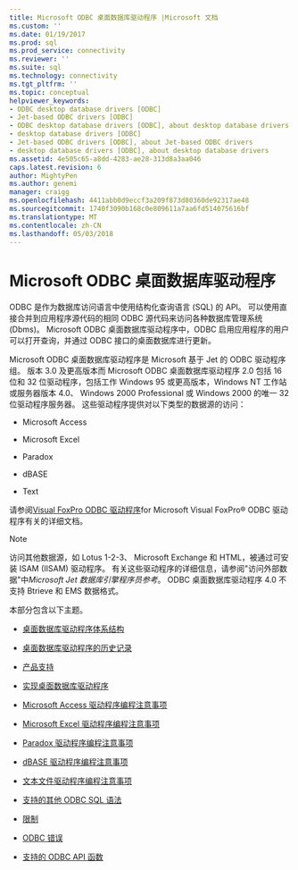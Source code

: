 ```yaml
---
title: Microsoft ODBC 桌面数据库驱动程序 |Microsoft 文档
ms.custom: ''
ms.date: 01/19/2017
ms.prod: sql
ms.prod_service: connectivity
ms.reviewer: ''
ms.suite: sql
ms.technology: connectivity
ms.tgt_pltfrm: ''
ms.topic: conceptual
helpviewer_keywords:
- ODBC desktop database drivers [ODBC]
- Jet-based ODBC drivers [ODBC]
- ODBC desktop database drivers [ODBC], about desktop database drivers
- desktop database drivers [ODBC]
- Jet-based ODBC drivers [ODBC], about Jet-based ODBC drivers
- desktop database drivers [ODBC], about desktop database drivers
ms.assetid: 4e505c65-a8dd-4283-ae28-313d8a3aa046
caps.latest.revision: 6
author: MightyPen
ms.author: genemi
manager: craigg
ms.openlocfilehash: 4411abb0d9eccf3a209f873d80360de92317ae48
ms.sourcegitcommit: 1740f3090b168c0e809611a7aa6fd514075616bf
ms.translationtype: MT
ms.contentlocale: zh-CN
ms.lasthandoff: 05/03/2018
---
```

# <a name="microsoft-odbc-desktop-database-drivers"></a>Microsoft ODBC 桌面数据库驱动程序
ODBC 是作为数据库访问语言中使用结构化查询语言 (SQL) 的 API。 可以使用直接合并到应用程序源代码的相同 ODBC 源代码来访问各种数据库管理系统 (Dbms)。 Microsoft ODBC 桌面数据库驱动程序中，ODBC 启用应用程序的用户可以打开查询，并通过 ODBC 接口的桌面数据库进行更新。  
  
 Microsoft ODBC 桌面数据库驱动程序是 Microsoft 基于 Jet 的 ODBC 驱动程序组。 版本 3.0 及更高版本而 Microsoft ODBC 桌面数据库驱动程序 2.0 包括 16 位和 32 位驱动程序，包括工作 Windows 95 或更高版本，Windows NT 工作站或服务器版本 4.0、 Windows 2000 Professional 或 Windows 2000 的唯一 32 位驱动程序服务器。 这些驱动程序提供对以下类型的数据源的访问：  
  
-   Microsoft Access  
  
-   Microsoft Excel  
  
-   Paradox  
  
-   dBASE  
  
-   Text  
  
 请参阅[Visual FoxPro ODBC 驱动程序](../../odbc/microsoft/visual-foxpro-odbc-driver.md)for Microsoft Visual FoxPro® ODBC 驱动程序有关的详细文档。  
  
> [!NOTE]  
>  访问其他数据源，如 Lotus 1-2-3、 Microsoft Exchange 和 HTML，被通过可安装 ISAM (IISAM) 驱动程序。 有关这些驱动程序的详细信息，请参阅"访问外部数据"中*Microsoft Jet 数据库引擎程序员参考*。 ODBC 桌面数据库驱动程序 4.0 不支持 Btrieve 和 EMS 数据格式。  
  
 本部分包含以下主题。  
  
-   [桌面数据库驱动程序体系结构](../../odbc/microsoft/desktop-database-drivers-architecture.md)  
  
-   [桌面数据库驱动程序的历史记录](../../odbc/microsoft/history-of-the-desktop-database-drivers.md)  
  
-   [产品支持](../../odbc/microsoft/product-support.md)  
  
-   [实现桌面数据库驱动程序](../../odbc/microsoft/implementing-desktop-database-drivers.md)  
  
-   [Microsoft Access 驱动程序编程注意事项](../../odbc/microsoft/microsoft-access-driver-programming-considerations.md)  
  
-   [Microsoft Excel 驱动程序编程注意事项](../../odbc/microsoft/microsoft-excel-driver-programming-considerations.md)  
  
-   [Paradox 驱动程序编程注意事项](../../odbc/microsoft/paradox-driver-programming-considerations.md)  
  
-   [dBASE 驱动程序编程注意事项](../../odbc/microsoft/dbase-driver-programming-considerations.md)  
  
-   [文本文件驱动程序编程注意事项](../../odbc/microsoft/text-file-driver-programming-considerations.md)  
  
-   [支持的其他 ODBC SQL 语法](../../odbc/microsoft/additional-supported-odbc-sql-grammar.md)  
  
-   [限制](../../odbc/microsoft/limitations.md)  
  
-   [ODBC 错误](../../odbc/microsoft/odbc-errors.md)  
  
-   [支持的 ODBC API 函数](../../odbc/microsoft/supported-odbc-api-functions.md)
